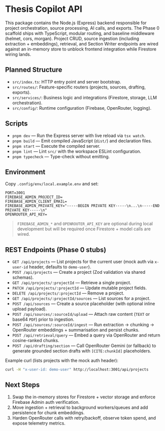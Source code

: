 # Thesis Copilot API

This package contains the Node.js (Express) backend responsible for project orchestration, source processing, AI calls, and exports. The Phase 0 scaffold ships with TypeScript, modular routing, and baseline middleware (helmet, cors, morgan). Project CRUD, source ingestion (including extraction + embeddings), retrieval, and Section Writer endpoints are wired against an in-memory store to unblock frontend integration while Firestore wiring lands.

## Planned Structure
- `src/index.ts`: HTTP entry point and server bootstrap.
- `src/routes/`: Feature-specific routers (projects, sources, drafting, exports).
- `src/services/`: Business logic and integrations (Firestore, storage, LLM orchestration).
- `src/config/`: Runtime configuration (Firebase, OpenRouter, logging).

## Scripts
- `pnpm dev` — Run the Express server with live reload via `tsx watch`.
- `pnpm build` — Emit compiled JavaScript (`dist/`) and declaration files.
- `pnpm start` — Execute the compiled server.
- `pnpm lint` — Lint `src/` with the workspace ESLint configuration.
- `pnpm typecheck` — Type-check without emitting.

## Environment
Copy `.config/env/local.example.env` and set:

```
PORT=3001
FIREBASE_ADMIN_PROJECT_ID=
FIREBASE_ADMIN_CLIENT_EMAIL=
FIREBASE_ADMIN_PRIVATE_KEY="-----BEGIN PRIVATE KEY-----\n...\n-----END PRIVATE KEY-----\n"
OPENROUTER_API_KEY=
```

> `FIREBASE_ADMIN_*` and `OPENROUTER_API_KEY` are optional during local development but will be required once Firestore + model calls are wired.

## REST Endpoints (Phase 0 stubs)
- `GET /api/projects` — List projects for the current user (mock auth via `x-user-id` header, defaults to `demo-user`).
- `POST /api/projects` — Create a project (Zod validation via shared schemas).
- `GET /api/projects/:projectId` — Retrieve a single project.
- `PATCH /api/projects/:projectId` — Update mutable project fields.
- `DELETE /api/projects/:projectId` — Remove a project.
- `GET /api/projects/:projectId/sources` — List sources for a project.
- `POST /api/sources` — Create a source placeholder (with optional inline upload payload).
- `POST /api/sources/:sourceId/upload` — Attach raw content (`TEXT` or base64 `PDF`) prior to ingestion.
- `POST /api/sources/:sourceId/ingest` — Run extraction → chunking → OpenRouter embeddings + summarisation and persist chunks.
- `POST /api/retrieval/query` — Embed a query via OpenRouter and return cosine-ranked chunks.
- `POST /api/drafting/section` — Call OpenRouter Gemini (or fallback) to generate grounded section drafts with `[CITE:chunkId]` placeholders.

Example curl (lists projects with the mock auth header):

```bash
curl -H "x-user-id: demo-user" http://localhost:3001/api/projects
```

## Next Steps
1. Swap the in-memory stores for Firestore + vector storage and enforce Firebase Admin auth verification.
2. Move ingestion + retrieval to background workers/queues and add persistence for chunk embeddings.
3. Harden OpenRouter calls with retry/backoff, observe token spend, and expose telemetry metrics.
